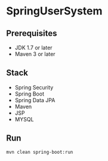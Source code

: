 # SpringUserSystem

## Prerequisites
- JDK 1.7 or later
- Maven 3 or later

## Stack
- Spring Security
- Spring Boot
- Spring Data JPA
- Maven
- JSP
- MYSQL

## Run
```mvn clean spring-boot:run```